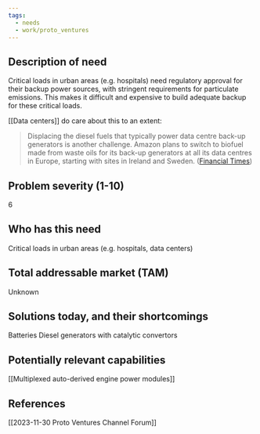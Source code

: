```yaml
---
tags:
  - needs
  - work/proto_ventures
---
```

## Description of need
Critical loads in urban areas (e.g. hospitals) need regulatory approval for their backup power sources, with stringent requirements for particulate emissions. This makes it difficult and expensive to build adequate backup for these critical loads.

[[Data centers]] do care about this to an extent:
>Displacing the diesel fuels that typically power data centre back-up generators is another challenge. Amazon plans to switch to biofuel made from waste oils for its back-up generators at all its data centres in Europe, starting with sites in Ireland and Sweden. ([Financial Times](https://www.ft.com/content/53accefd-eca7-47f2-a51e-c32f3ab51ad5?accessToken=zwAGEVo8300gkc9TrM797KdH8tOlHsMvOrUa1Q.MEUCIQCbC575fnme4k-w9LfB3CqPCBFglHQELaYxPVqgi4U1sQIgGL2NkZeFlLKaqgxhE3mnABw-AvJaMFiV6J7uzeaEHg8&sharetype=gift&token=55f3e18c-c961-4532-a966-cd1103185bf3))

## Problem severity (1-10)
6

## Who has this need
Critical loads in urban areas (e.g. hospitals, data centers)

## Total addressable market (TAM)
Unknown

## Solutions today, and their shortcomings
Batteries
Diesel generators with catalytic convertors

## Potentially relevant capabilities
[[Multiplexed auto-derived engine power modules]]

## References
[[2023-11-30 Proto Ventures Channel Forum]]